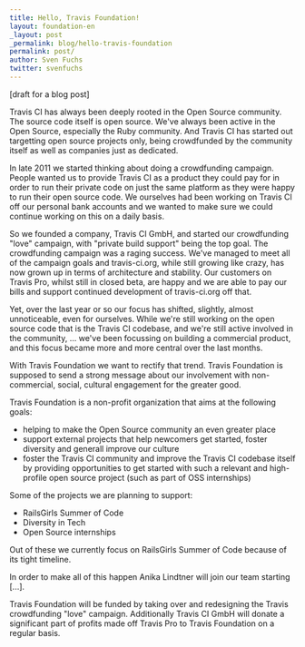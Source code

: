 ```yaml
---
title: Hello, Travis Foundation!
layout: foundation-en
_layout: post
_permalink: blog/hello-travis-foundation
permalink: post/
author: Sven Fuchs
twitter: svenfuchs
---
```


[draft for a blog post]

Travis CI has always been deeply rooted in the Open Source community. The
source code itself is open source. We've always been active in the Open Source,
especially the Ruby community. And Travis CI has started out targetting open
source projects only, being crowdfunded by the community itself as well as
companies just as dedicated.

In late 2011 we started thinking about doing a crowdfunding campaign. People
wanted us to provide Travis CI as a product they could pay for in order to run
their private code on just the same platform as they were happy to run their
open source code. We ourselves had been working on Travis CI off our personal
bank accounts and we wanted to make sure we could continue working on this
on a daily basis.

So we founded a company, Travis CI GmbH, and started our crowdfunding "love"
campaign, with "private build support" being the top goal. The crowdfunding
campaign was a raging success. We've managed to meet all of the campaign goals
and travis-ci.org, while still growing like crazy, has now grown up in terms
of architecture and stability. Our customers on Travis Pro, whilst still in
closed beta, are happy and we are able to pay our bills and support continued
development of travis-ci.org off that.

Yet, over the last year or so our focus has shifted, slightly, almost
unnoticeable, even for ourselves. While we're still working on the open source
code that is the Travis CI codebase, and we're still active involved in the
community, ... we've been focussing on building a commercial product, and this
focus became more and more central over the last months.

With Travis Foundation we want to rectify that trend. Travis Foundation is
supposed to send a strong message about our involvement with non-commercial,
social, cultural engagement for the greater good.

Travis Foundation is a non-profit organization that aims at the following
goals:

* helping to make the Open Source community an even greater place
* support external projects that help newcomers get started, foster diversity
  and generall improve our culture
* foster the Travis CI community and improve the Travis CI codebase itself by
  providing opportunities to get started with such a relevant and high-profile
  open source project (such as part of OSS internships)

Some of the projects we are planning to support:

* RailsGirls Summer of Code
* Diversity in Tech
* Open Source internships

Out of these we currently focus on RailsGirls Summer of Code because of its
tight timeline.

In order to make all of this happen Anika Lindtner will join our team starting
[...].

Travis Foundation will be funded by taking over and redesigning the Travis
crowdfunding "love" campaign. Additionally Travis CI GmbH will donate a
significant part of profits made off Travis Pro to Travis Foundation on a
regular basis.




